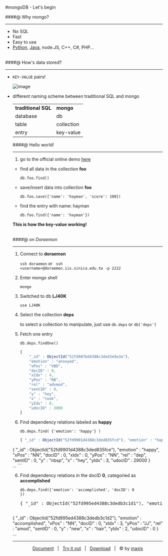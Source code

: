 #mongoDB - Let's begin



####@ Why mongo?

---

* No SQL
* Fast
* Easy to use
* [Python](http://docs.mongodb.org/ecosystem/drivers/python/), [Java](http://docs.mongodb.org/ecosystem/drivers/java/), node.JS, C++, C#, PHP...

<br>
####@ How's data stored?

---

* <code>KEY-VALUE</code> pairs!

	![image](http://docs.mongodb.org/v2.4/_images/crud-annotated-document.png)

*  different naming scheme between traditional SQL and mongo

	<table>
<tr><td><b>traditional SQL</b></td><td><b>mongo</b></td></tr>
<tr><td>database</td><td>db</td></tr>
<tr><td>table</td><td>collection</td></tr>
<tr><td>entry</td><td>key-value</td></tr>
</table>


####@ Hello world!

---

1. go to the official online demo <a href="http://try.mongodb.org/" target=_blank>here</a>


* find all data in the collection <b>foo</b>
   
   <code>db.foo.find()</code>


* save/insert data into collection <b>foo</b>
	
   <code>db.foo.save({'name': 'hayman', 'score': 100})</code>


* find the entry with name: hayman

	<code>db.foo.find({'name': 'hayman'})</code>


<strong>This is how the key-value working!</strong>

<br>
####@ on <em>Doraemon</em>

---

1. Connect to <b>doraemon</b>

	<code>ssh doraemon</code> or <code> ssh \<username\>@doraemon.iis.sinica.edu.tw -p 2222 </code>
	

2. Enter mongo shell

	<code>mongo</code>
	

3. Switched to db <b>LJ40K</b>

	<code>use LJ40K</code>	
	

4. Select the collection <b>deps</b>

   to select a collection to manipulate, just use <code>db.deps</code> or <code>db['deps']</code>
   

5. Fetch one entry

	<code>db.deps.findOne()</code>
	
	```javascript
	{
		"_id" : ObjectId("52fd987bd4388c3ded3e9a3a"),
		"emotion" : "annoyed",
		"xPos" : "VBD",
		"docID" : 0,
		"xIdx" : 4,
		"yPos" : "RB",
		"rel" : "advmod",
		"sentID" : 0,
		"y" : "hey",
		"x" : "took",
		"yIdx" : 0,
		"udocID" : 3000
	}
	```

5. Find dependency relations labeled as <b>happy</b>

	<code>db.deps.find( {'emotion': 'happy'} )</code>
	
	```javascript
	{ "_id" : ObjectId("52fd9901d4388c3ded835fcd"), "emotion" : "happy", "xPos" : "NN", "docID" : 0, "xIdx" : 0, "yPos" : "NNS", "rel" : "dep", "sentID" : 0, "y" : "guyses", "x" : "hey", "yIdx" : 1, "udocID" : 29000 } <br>
{ "_id" : ObjectId("52fd9901d4388c3ded835fce"), "emotion" : "happy", "xPos" : "NN", "docID" : 0, "xIdx" : 0, "yPos" : "NN", "rel" : "dep", "sentID" : 0, "y" : "nbsp", "x" : "hey", "yIdx" : 3, "udocID" : 29000 } <br> ... 
	```
	
6. Find dependency relations in the docID <b>0</b>, categoried as <b>accomplished</b>

	<code>db.deps.find({'emotion': 'accomplished', 'docID': 0 })</code>
	
	<pre>{ "_id" : ObjectId("52fd995ed4388c3dedb3c1d1"), "emotion" : "accomplished", "xPos" : "VBD", "docID" : 0, "xIdx" : 1, "yPos" : "PRP", "rel" : "nsubj", "sentID" : 0, "y" : "I", "x" : "got", "yIdx" : 0, "udocID" : 0 } <br>
{ "_id" : ObjectId("52fd995ed4388c3dedb3c1d2"), "emotion" : "accomplished", "xPos" : "NN", "docID" : 0, "xIdx" : 3, "yPos" : "JJ", "rel" : "amod", "sentID" : 0, "y" : "new", "x" : "hair", "yIdx" : 2, "udocID" : 0 } <br> ... </pre>

---
<center>

[Document](http://docs.mongodb.org/manual/) &nbsp;&nbsp;|&nbsp;&nbsp;  [Try it out](http://try.mongodb.org/)  &nbsp;&nbsp;|&nbsp;&nbsp;  [Download](http://www.mongodb.org/downloads) &nbsp;&nbsp;|&nbsp;&nbsp; © by [maxis](nlp.cs.nthu.edu.tw/students/~maxis.kao/)

